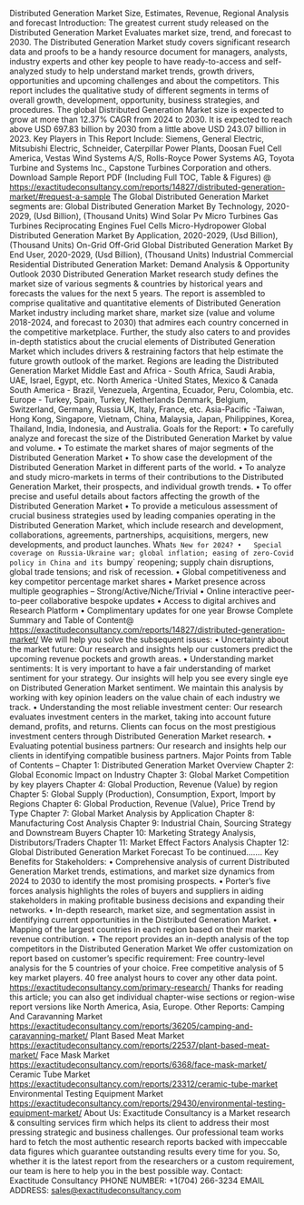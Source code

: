 Distributed Generation Market Size, Estimates, Revenue, Regional Analysis and forecast 
Introduction:
The greatest current  study released on the Distributed Generation Market Evaluates market size, trend, and forecast to 2030. The Distributed Generation Market study covers significant research data and proofs to be a handy resource document for managers, analysts, industry experts and other key people to have ready-to-access and self-analyzed study to help understand market trends, growth drivers, opportunities and upcoming challenges and about the competitors. This report includes the qualitative study of different segments in terms of overall growth, development, opportunity, business strategies, and procedures. 
The global Distributed Generation Market size is expected to grow at more than 12.37% CAGR from 2024 to 2030. It is expected to reach above USD 697.83 billion by 2030 from a little above USD 243.07 billion in 2023.
Key Players in This Report Include: 
Siemens, General Electric, Mitsubishi Electric, Schneider, Caterpillar Power Plants, Doosan Fuel Cell America, Vestas Wind Systems A/S, Rolls-Royce Power Systems AG, Toyota Turbine and Systems Inc., Capstone Turbines Corporation and others.
Download Sample Report PDF (Including Full TOC, Table & Figures) @ 
https://exactitudeconsultancy.com/reports/14827/distributed-generation-market/#request-a-sample
The Global Distributed Generation Market segments are:
Global Distributed Generation Market By Technology, 2020-2029, (Usd Billion), (Thousand Units)
Wind
Solar Pv
Micro Turbines
Gas Turbines
Reciprocating Engines
Fuel Cells
Micro-Hydropower
Global Distributed Generation Market By Application, 2020-2029, (Usd Billion), (Thousand Units)
On-Grid
Off-Grid
Global Distributed Generation Market By End User, 2020-2029, (Usd Billion), (Thousand Units)
Industrial
Commercial
Residential
Distributed Generation Market: Demand Analysis & Opportunity Outlook 2030
Distributed Generation Market research study defines the market size of various segments & countries by historical years and forecasts the values for the next 5 years. The report is assembled to comprise qualitative and quantitative elements of Distributed Generation Market industry including market share, market size (value and volume 2018-2024, and forecast to 2030) that admires each country concerned in the competitive marketplace. Further, the study also caters to and provides in-depth statistics about the crucial elements of Distributed Generation Market which includes drivers & restraining factors that help estimate the future growth outlook of the market.
Regions are leading the Distributed Generation Market
Middle East and Africa - South Africa, Saudi Arabia, UAE, Israel, Egypt, etc.
North America -United States, Mexico & Canada
South America - Brazil, Venezuela, Argentina, Ecuador, Peru, Colombia, etc.
Europe - Turkey, Spain, Turkey, Netherlands Denmark, Belgium, Switzerland, Germany, Russia UK, Italy, France, etc.
Asia-Pacific -Taiwan, Hong Kong, Singapore, Vietnam, China, Malaysia, Japan, Philippines, Korea, Thailand, India, Indonesia, and Australia.
Goals for the Report:
•	To carefully analyze and forecast the size of the Distributed Generation Market by value and volume.
•	To estimate the market shares of major segments of the Distributed Generation Market 
•	To show case the development of the Distributed Generation Market in different parts of the world.
•	To analyze and study micro-markets in terms of their contributions to the Distributed Generation Market, their prospects, and individual growth trends.
•	To offer precise and useful details about factors affecting the growth of the Distributed Generation Market 
•	To provide a meticulous assessment of crucial business strategies used by leading companies operating in the Distributed Generation Market, which include research and development, collaborations, agreements, partnerships, acquisitions, mergers, new developments, and product launches.
What`s New for 2024?
•	Special coverage on Russia-Ukraine war; global inflation; easing of zero-Covid policy in China and its `bumpy` reopening; supply chain disruptions, global trade tensions; and risk of recession.
•	Global competitiveness and key competitor percentage market shares
•	Market presence across multiple geographies – Strong/Active/Niche/Trivial
•	Online interactive peer-to-peer collaborative bespoke updates
•	Access to digital archives and Research Platform
•	Complimentary updates for one year
Browse Complete Summary and Table of Content@  
https://exactitudeconsultancy.com/reports/14827/distributed-generation-market/
We will help you solve the subsequent issues:
•	Uncertainty about the market future: Our research and insights help our customers predict the upcoming revenue pockets and growth areas.
•	Understanding market sentiments: It is very important to have a fair understanding of market sentiment for your strategy. Our insights will help you see every single eye on Distributed Generation Market sentiment. We maintain this analysis by working with key opinion leaders on the value chain of each industry we track.
•	Understanding the most reliable investment center: Our research evaluates investment centers in the market, taking into account future demand, profits, and returns. Clients can focus on the most prestigious investment centers through Distributed Generation Market research.
•	Evaluating potential business partners: Our research and insights help our clients in identifying compatible business partners.
Major Points from Table of Contents –
Chapter 1: Distributed Generation Market Overview
Chapter 2: Global Economic Impact on Industry
Chapter 3: Global Market Competition by key players
Chapter 4: Global Production, Revenue (Value) by region
Chapter 5: Global Supply (Production), Consumption, Export, Import by Regions
Chapter 6: Global Production, Revenue (Value), Price Trend by Type
Chapter 7: Global Market Analysis by Application
Chapter 8: Manufacturing Cost Analysis
Chapter 9: Industrial Chain, Sourcing Strategy and Downstream Buyers
Chapter 10: Marketing Strategy Analysis, Distributors/Traders
Chapter 11: Market Effect Factors Analysis
Chapter 12: Global Distributed Generation Market Forecast
To be continued…….
Key Benefits for Stakeholders:
•	Comprehensive analysis of current Distributed Generation Market trends, estimations, and market size dynamics from 2024 to 2030 to identify the most promising prospects.
•	Porter’s five forces analysis highlights the roles of buyers and suppliers in aiding stakeholders in making profitable business decisions and expanding their networks.
•	In-depth research, market size, and segmentation assist in identifying current opportunities in the Distributed Generation Market.
•	Mapping of the largest countries in each region based on their market revenue contribution.
•	The report provides an in-depth analysis of the top competitors in the Distributed Generation Market
We offer customization on report based on customer’s specific requirement:
Free country-level analysis for the 5 countries of your choice.
Free competitive analysis of 5 key market players.
40 free analyst hours to cover any other data point.
https://exactitudeconsultancy.com/primary-research/
Thanks for reading this article; you can also get individual chapter-wise sections or region-wise report versions like North America, Asia, Europe.
Other Reports:
Camping And Caravanning Market
https://exactitudeconsultancy.com/reports/36205/camping-and-caravanning-market/
Plant Based Meat Market
https://exactitudeconsultancy.com/reports/22537/plant-based-meat-market/
Face Mask Market
https://exactitudeconsultancy.com/reports/6368/face-mask-market/
Ceramic Tube Market
https://exactitudeconsultancy.com/reports/23312/ceramic-tube-market
Environmental Testing Equipment Market
https://exactitudeconsultancy.com/reports/29430/environmental-testing-equipment-market/
About Us:
Exactitude Consultancy is a Market research & consulting services firm which helps its client to address their most pressing strategic and business challenges. Our professional team works hard to fetch the most authentic research reports backed with impeccable data figures which guarantee outstanding results every time for you. So, whether it is the latest report from the researchers or a custom requirement, our team is here to help you in the best possible way.
Contact:  
Exactitude Consultancy
PHONE NUMBER: +1(704) 266-3234
EMAIL ADDRESS: sales@exactitudeconsultancy.com
